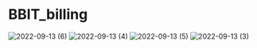 # BBIT_billing
![2022-09-13 (6)](https://user-images.githubusercontent.com/113406454/189801470-b3a8bccc-7ddc-4120-a6d9-2aa254793813.png)
![2022-09-13 (4)](https://user-images.githubusercontent.com/113406454/189801557-81ac1998-34ee-4b18-ae8b-36128a03f055.png)
![2022-09-13 (5)](https://user-images.githubusercontent.com/113406454/189801601-4650d8dc-eeea-42ce-8771-8f8fd4a10feb.png)
![2022-09-13 (3)](https://user-images.githubusercontent.com/113406454/189801674-43e15791-fdd3-4e0e-94e3-35f11d2b7234.png)
